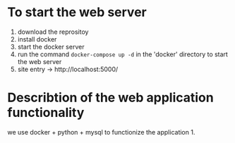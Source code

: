 # To start the web server
1. download the reprositoy
2. install docker
3. start the docker server
4. run the command `docker-compose up -d` in the 'docker' directory to start the web server
5. site entry -> http://localhost:5000/
# Describtion of the web application functionality
we use docker + python + mysql to functionize the application
1.
